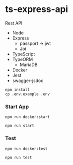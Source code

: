 # ts-express-api

Rest API

- Node
- Express
  - passport -> jwt
  - Joi
- TypeScript
- TypeORM
  - MariaDB
- Docker
- Jest
- swagger-jsdoc

```
npm install
cp .env.example .env
```

### Start App

```
npm run docker:start
```

```
npm run start
```

### Test

```
npm run docker:test
```

```
npm run test
```
